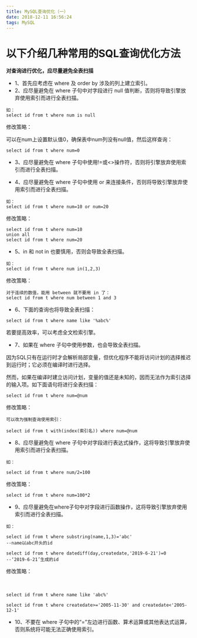 ```yaml
---
title: MySQL查询优化（一）
date: 2018-12-11 16:56:24
tags: MySQL
---
```


# 以下介绍几种常用的SQL查询优化方法

**对查询进行优化，应尽量避免全表扫描**
- 1、首先应考虑在 where 及 order by 涉及的列上建立索引。
- 2、应尽量避免在 where 子句中对字段进行 null 值判断，否则将导致引擎放弃使用索引而进行全表扫描。


```
如：
select id from t where num is null
```
修改策略：

可以在num上设置默认值0，确保表中num列没有null值，然后这样查询：

```
select id from t where num=0
```
- 3、应尽量避免在 where 子句中使用!=或<>操作符，否则将引擎放弃使用索引而进行全表扫描。

- 4、应尽量避免在 where 子句中使用 or 来连接条件，否则将导致引擎放弃使用索引而进行全表扫描。

```
如：
select id from t where num=10 or num=20
```
修改策略：

```
select id from t where num=10
union all
select id from t where num=20
```
- 5、in 和 not in 也要慎用，否则会导致全表扫描。


```
如：
select id from t where num in(1,2,3)
```

修改策略：


```
对于连续的数值，能用 between 就不要用 in 了：
select id from t where num between 1 and 3
```
- 6、下面的查询也将导致全表扫描：

```
select id from t where name like '%abc%'
```
若要提高效率，可以考虑全文检索引擎。

- 7、如果在 where 子句中使用参数，也会导致全表扫描。

因为SQL只有在运行时才会解析局部变量，但优化程序不能将访问计划的选择推迟到运行时；它必须在编译时进行选择。

然而，如果在编译时建立访问计划，变量的值还是未知的，因而无法作为索引选择的输入项。如下面语句将进行全表扫描：

```
select id from t where num=@num
```
修改策略：

```
可以改为强制查询使用索引：

select id from t with(index(索引名)) where num=@num
```
- 8、应尽量避免在 where 子句中对字段进行表达式操作，这将导致引擎放弃使用索引而进行全表扫描。


```
如：

select id from t where num/2=100
```
修改策略：


```
select id from t where num=100*2
```

- 9、应尽量避免在where子句中对字段进行函数操作，这将导致引擎放弃使用索引而进行全表扫描。


```
如：

select id from t where substring(name,1,3)='abc'
--name以abc开头的id

select id from t where datediff(day,createdate,'2019-6-21')=0
--‘2019-6-21’生成的id
```
修改策略：

　
```
select id from t where name like 'abc%'

select id from t where createdate>='2005-11-30' and createdate<'2005-12-1'
```

- 10、不要在 where 子句中的“=”左边进行函数、算术运算或其他表达式运算，否则系统将可能无法正确使用索引。